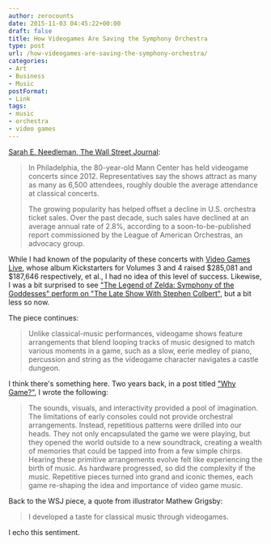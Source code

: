 ```yaml
---
author: zerocounts
date: 2015-11-03 04:45:22+00:00
draft: false
title: How Videogames Are Saving the Symphony Orchestra
type: post
url: /how-videogames-are-saving-the-symphony-orchestra/
categories:
- Art
- Business
- Music
postFormat:
- Link
tags:
- music
- orchestra
- video games
---
```


[Sarah E. Needleman, The Wall Street Journal](https://apple.news/AKCg8oGFHRA2CxEdhLoOSUg):


<blockquote>In Philadelphia, the 80-year-old Mann Center has held videogame concerts since 2012. Representatives say the shows attract as many as many as 6,500 attendees, roughly double the average attendance at classical concerts.

The growing popularity has helped offset a decline in U.S. orchestra ticket sales. Over the past decade, such sales have declined at an average annual rate of 2.8%, according to a soon-to-be-published report commissioned by the League of American Orchestras, an advocacy group.</blockquote>


While I had known of the popularity of these concerts with [Video Games Live](http://www.videogameslive.com), whose album Kickstarters for Volumes 3 and 4 raised $285,081 and $187,646 respectively, et al., I had no idea of this level of success. Likewise, I was a bit surprised to see ["The Legend of Zelda: Symphony of the Goddesses" perform on "The Late Show With Stephen Colbert"](https://m.youtube.com/watch?v=Wg8d3TJzVl0), but a bit less so now.

The piece continues:


<blockquote>Unlike classical-music performances, videogame shows feature arrangements that blend looping tracks of music designed to match various moments in a game, such as a slow, eerie medley of piano, percussion and string as the videogame character navigates a castle dungeon.</blockquote>


I think there's something here. Two years back, in a post titled ["Why Game?"](https://thestarrlist.wordpress.com/2013/09/05/why-game/), I wrote the following:


<blockquote>The sounds, visuals, and interactivity provided a pool of imagination. The limitations of early consoles could not provide orchestral arrangements. Instead, repetitious patterns were drilled into our heads. They not only encapsulated the game we were playing, but they opened the world outside to a new soundtrack, creating a wealth of memories that could be tapped into from a few simple chirps. Hearing these primitive arrangements evolve felt like experiencing the birth of music. As hardware progressed, so did the complexity if the music. Repetitive pieces turned into grand and iconic themes, each game re-shaping the idea and importance of video game music.</blockquote>


Back to the WSJ piece, a quote from illustrator Mathew Grigsby:


<blockquote>I developed a taste for classical music through videogames.</blockquote>


I echo this sentiment.
